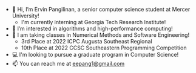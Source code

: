 - 👋  Hi, I’m Ervin Pangilinan, a senior computer science student at Mercer University!
  -  I'm currently interning at Georgia Tech Research Institute!
- 👀  I’m interested in algorithms and high-performance computing!
- 🌱  I am taking classes in Numerical Methods and Software Engineering!
  -  3rd Place at 2022 ICPC Augusta Southeast Regional 
  -  10th Place at 2022 CCSC Southeastern Programming Competition
- 💻  I'm looking to pursue a graduate program in Computer Science!
- 📫  You can reach me at eepang1@gmail.com

<!---
ervinp2002/ervinp2002 is a ✨ special ✨ repository because its `README.md` (this file) appears on your GitHub profile.
You can click the Preview link to take a look at your changes.
--->
